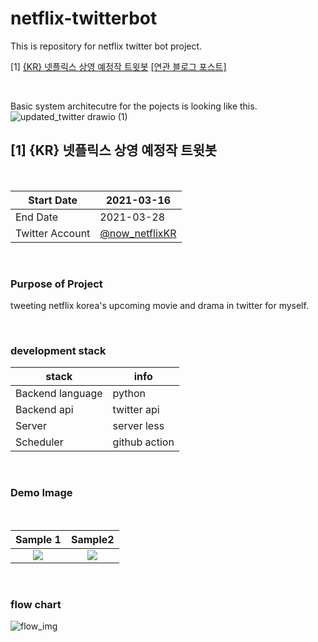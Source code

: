 # netflix-twitterbot
This is repository for netflix twitter bot project.  

[1] [{KR} 넷플릭스 상영 예정작 트윗봇](https://twitter.com/now_netflixKR) [[연관 블로그 포스트]](https://leeleelee3264.github.io/backend/2021/04/16/twitterbot-with-git-action.html) 



<br>

Basic system architecutre for the pojects is looking like this.  
![updated_twitter drawio (1)](https://user-images.githubusercontent.com/35620531/137567303-9155675c-932e-4331-8207-701b45f0f76f.png)

## [1] {KR} 넷플릭스 상영 예정작 트윗봇 

<br>


| Start Date      | 2021-03-16 |
|-----------------|------------|
| End Date        | 2021-03-28 |
| Twitter Account | [@now_netflixKR](https://twitter.com/now_netflixKR) |  

<br>

### Purpose of Project 
tweeting netflix korea's upcoming movie and drama in twitter for myself.<br> 

<br>

### development stack
| stack      | info |
|-----------------|------------|
| Backend language       |   python         |
| Backend api | twitter api |  
| Server | server less |  
| Scheduler | github action |  

<br>

### Demo Image
<br>   

Sample 1             |  Sample2
:-------------------------:|:-------------------------:
![](https://user-images.githubusercontent.com/35620531/112839670-6adb6c00-90d9-11eb-8a74-3ad7b1c156ca.PNG)  |  ![](https://user-images.githubusercontent.com/35620531/112840270-184e7f80-90da-11eb-81dd-7984814ae9cf.PNG)

<br>

### flow chart
![flow_img](https://leeleelee3264.github.io/static/img/post/twitter_flow.png)





